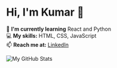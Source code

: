 # Hi, I'm Kumar 👋

🌱 **I'm currently learning** React and Python  
💻 **My skills:** HTML, CSS, JavaScript  
📫 **Reach me at:** [LinkedIn](https://www.linkedin.com/in/johnsmith)  

![My GitHub Stats](https://github-readme-stats.vercel.app/api?username=johnsmith&show_icons=true)
